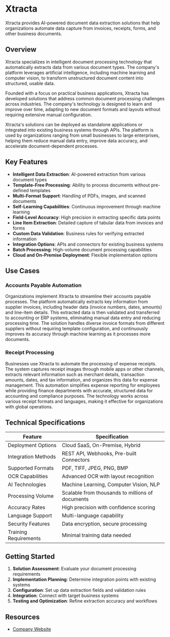 # Xtracta

Xtracta provides AI-powered document data extraction solutions that help organizations automate data capture from invoices, receipts, forms, and other business documents.

## Overview

Xtracta specializes in intelligent document processing technology that automatically extracts data from various document types. The company's platform leverages artificial intelligence, including machine learning and computer vision, to transform unstructured document content into structured, usable data.

Founded with a focus on practical business applications, Xtracta has developed solutions that address common document processing challenges across industries. The company's technology is designed to learn and improve over time, adapting to new document formats and layouts without requiring extensive manual configuration.

Xtracta's solutions can be deployed as standalone applications or integrated into existing business systems through APIs. The platform is used by organizations ranging from small businesses to large enterprises, helping them reduce manual data entry, improve data accuracy, and accelerate document-dependent processes.

## Key Features

- **Intelligent Data Extraction**: AI-powered extraction from various document types
- **Template-Free Processing**: Ability to process documents without pre-defined templates
- **Multi-Format Support**: Handling of PDFs, images, and scanned documents
- **Self-Learning Capabilities**: Continuous improvement through machine learning
- **Field-Level Accuracy**: High precision in extracting specific data points
- **Line Item Extraction**: Detailed capture of tabular data from invoices and forms
- **Custom Data Validation**: Business rules for verifying extracted information
- **Integration Options**: APIs and connectors for existing business systems
- **Batch Processing**: High-volume document processing capabilities
- **Cloud and On-Premise Deployment**: Flexible implementation options

## Use Cases

### Accounts Payable Automation

Organizations implement Xtracta to streamline their accounts payable processes. The platform automatically extracts key information from supplier invoices, including header data (invoice numbers, dates, amounts) and line-item details. This extracted data is then validated and transferred to accounting or ERP systems, eliminating manual data entry and reducing processing time. The solution handles diverse invoice formats from different suppliers without requiring template configuration, and continuously improves its accuracy through machine learning as it processes more documents.

### Receipt Processing

Businesses use Xtracta to automate the processing of expense receipts. The system captures receipt images through mobile apps or other channels, extracts relevant information such as merchant details, transaction amounts, dates, and tax information, and organizes this data for expense management. This automation simplifies expense reporting for employees while providing finance departments with accurate, structured data for accounting and compliance purposes. The technology works across various receipt formats and languages, making it effective for organizations with global operations.

## Technical Specifications

| Feature | Specification |
|---------|---------------|
| Deployment Options | Cloud SaaS, On-Premise, Hybrid |
| Integration Methods | REST API, Webhooks, Pre-built Connectors |
| Supported Formats | PDF, TIFF, JPEG, PNG, BMP |
| OCR Capabilities | Advanced OCR with layout recognition |
| AI Technologies | Machine Learning, Computer Vision, NLP |
| Processing Volume | Scalable from thousands to millions of documents |
| Accuracy Rates | High precision with confidence scoring |
| Language Support | Multi-language capability |
| Security Features | Data encryption, secure processing |
| Training Requirements | Minimal training data needed |

## Getting Started

1. **Solution Assessment**: Evaluate your document processing requirements
2. **Implementation Planning**: Determine integration points with existing systems
3. **Configuration**: Set up data extraction fields and validation rules
4. **Integration**: Connect with target business systems
5. **Testing and Optimization**: Refine extraction accuracy and workflows

## Resources

- [Company Website](https://www.xtracta.com/)

